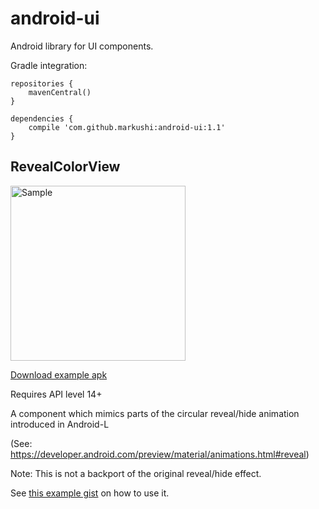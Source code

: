 # android-ui
Android library for UI components.

Gradle integration:

```
repositories {
    mavenCentral()
}

dependencies {
    compile 'com.github.markushi:android-ui:1.1'
}
```

## RevealColorView
<img src="https://raw.githubusercontent.com/markushi/android-ui/master/example.gif" width="280px" alt="Sample" />

[Download example apk](example.apk)

Requires API level 14+

A component which mimics parts of the circular reveal/hide animation introduced in Android-L

(See: https://developer.android.com/preview/material/animations.html#reveal)

Note: This is not a backport of the original reveal/hide effect. 

See [this example gist](https://gist.github.com/markushi/68ce8df77bed164b6275) on how to use it.
